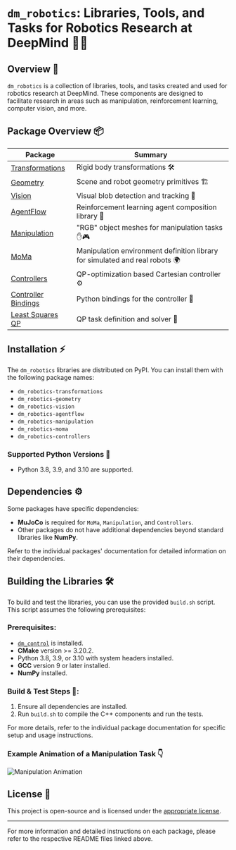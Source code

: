 # `dm_robotics`: Libraries, Tools, and Tasks for Robotics Research at DeepMind 🤖🚀

## Overview 🧠

`dm_robotics` is a collection of libraries, tools, and tasks created and used for robotics research at DeepMind. These components are designed to facilitate research in areas such as manipulation, reinforcement learning, computer vision, and more.

## Package Overview 📦

| Package                                   | Summary                                                                         |
|-------------------------------------------|---------------------------------------------------------------------------------|
| [Transformations](py/transformations/README.md) | Rigid body transformations 🛠️                                                |
| [Geometry](py/geometry/README.md)         | Scene and robot geometry primitives 🏗️                                       |
| [Vision](py/vision/README.md)             | Visual blob detection and tracking 👀                                          |
| [AgentFlow](py/agentflow/README.md)       | Reinforcement learning agent composition library 🤖                            |
| [Manipulation](py/manipulation/README.md) | "RGB" object meshes for manipulation tasks ✋🎮                                 |
| [MoMa](py/moma/README.md)                 | Manipulation environment definition library for simulated and real robots 🌍    |
| [Controllers](cpp/controllers/README.md)  | QP-optimization based Cartesian controller ⚙️                                  |
| [Controller Bindings](cpp/controllers_py/README.md) | Python bindings for the controller 🐍                                         |
| [Least Squares QP](cpp/least_squares_qp/README.md) | QP task definition and solver 🔢                                              |

## Installation ⚡

The `dm_robotics` libraries are distributed on PyPI. You can install them with the following package names:

* `dm_robotics-transformations`
* `dm_robotics-geometry`
* `dm_robotics-vision`
* `dm_robotics-agentflow`
* `dm_robotics-manipulation`
* `dm_robotics-moma`
* `dm_robotics-controllers`

### Supported Python Versions 🐍

- Python 3.8, 3.9, and 3.10 are supported.

## Dependencies ⚙️

Some packages have specific dependencies:
- **MuJoCo** is required for `MoMa`, `Manipulation`, and `Controllers`.
- Other packages do not have additional dependencies beyond standard libraries like **NumPy**.

Refer to the individual packages' documentation for detailed information on their dependencies.

## Building the Libraries 🛠️

To build and test the libraries, you can use the provided `build.sh` script. This script assumes the following prerequisites:

### Prerequisites:
- [`dm_control`](https://github.com/deepmind/dm_control) is installed.
- **CMake** version >= 3.20.2.
- Python 3.8, 3.9, or 3.10 with system headers installed.
- **GCC** version 9 or later installed.
- **NumPy** installed.

### Build & Test Steps 🔄:
1. Ensure all dependencies are installed.
2. Run `build.sh` to compile the C++ components and run the tests.

For more details, refer to the individual package documentation for specific setup and usage instructions.

### Example Animation of a Manipulation Task 👇

![Manipulation Animation](https://media.giphy.com/media/xT0GqG9ovTO7yNJZlG/giphy.gif)

## License 📜

This project is open-source and is licensed under the [appropriate license](LICENSE).

---

For more information and detailed instructions on each package, please refer to the respective README files linked above.
